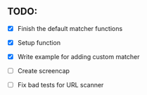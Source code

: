 ## TODO:
- [X] Finish the default matcher functions
- [X] Setup function
- [X] Write example for adding custom matcher
- [ ] Create screencap
- [ ] Fix bad tests for URL scanner


